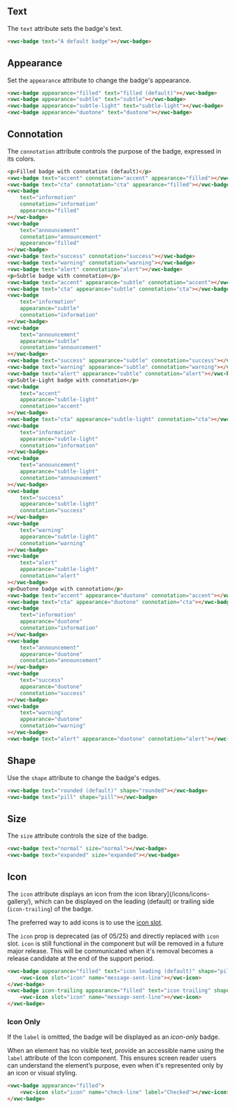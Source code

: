 ## Text

The `text` attribute sets the badge's text.

```html preview
<vwc-badge text="A default badge"></vwc-badge>
```

## Appearance

Set the `appearance` attribute to change the badge's appearance.

```html preview
<vwc-badge appearance="filled" text="filled (default)"></vwc-badge>
<vwc-badge appearance="subtle" text="subtle"></vwc-badge>
<vwc-badge appearance="subtle-light" text="subtle-light"></vwc-badge>
<vwc-badge appearance="duotone" text="duotone"></vwc-badge>
```

## Connotation

The `connotation` attribute controls the purpose of the badge, expressed in its colors.

```html preview
<p>Filled badge with connotation (default)</p>
<vwc-badge text="accent" connotation="accent" appearance="filled"></vwc-badge>
<vwc-badge text="cta" connotation="cta" appearance="filled"></vwc-badge>
<vwc-badge
	text="information"
	connotation="information"
	appearance="filled"
></vwc-badge>
<vwc-badge
	text="announcement"
	connotation="announcement"
	appearance="filled"
></vwc-badge>
<vwc-badge text="success" connotation="success"></vwc-badge>
<vwc-badge text="warning" connotation="warning"></vwc-badge>
<vwc-badge text="alert" connotation="alert"></vwc-badge>
<p>Subtle badge with connotation</p>
<vwc-badge text="accent" appearance="subtle" connotation="accent"></vwc-badge>
<vwc-badge text="cta" appearance="subtle" connotation="cta"></vwc-badge>
<vwc-badge
	text="information"
	appearance="subtle"
	connotation="information"
></vwc-badge>
<vwc-badge
	text="announcement"
	appearance="subtle"
	connotation="announcement"
></vwc-badge>
<vwc-badge text="success" appearance="subtle" connotation="success"></vwc-badge>
<vwc-badge text="warning" appearance="subtle" connotation="warning"></vwc-badge>
<vwc-badge text="alert" appearance="subtle" connotation="alert"></vwc-badge>
<p>Subtle-Light badge with connotation</p>
<vwc-badge
	text="accent"
	appearance="subtle-light"
	connotation="accent"
></vwc-badge>
<vwc-badge text="cta" appearance="subtle-light" connotation="cta"></vwc-badge>
<vwc-badge
	text="information"
	appearance="subtle-light"
	connotation="information"
></vwc-badge>
<vwc-badge
	text="announcement"
	appearance="subtle-light"
	connotation="announcement"
></vwc-badge>
<vwc-badge
	text="success"
	appearance="subtle-light"
	connotation="success"
></vwc-badge>
<vwc-badge
	text="warning"
	appearance="subtle-light"
	connotation="warning"
></vwc-badge>
<vwc-badge
	text="alert"
	appearance="subtle-light"
	connotation="alert"
></vwc-badge>
<p>Duotone badge with connotation</p>
<vwc-badge text="accent" appearance="duotone" connotation="accent"></vwc-badge>
<vwc-badge text="cta" appearance="duotone" connotation="cta"></vwc-badge>
<vwc-badge
	text="information"
	appearance="duotone"
	connotation="information"
></vwc-badge>
<vwc-badge
	text="announcement"
	appearance="duotone"
	connotation="announcement"
></vwc-badge>
<vwc-badge
	text="success"
	appearance="duotone"
	connotation="success"
></vwc-badge>
<vwc-badge
	text="warning"
	appearance="duotone"
	connotation="warning"
></vwc-badge>
<vwc-badge text="alert" appearance="duotone" connotation="alert"></vwc-badge>
```

## Shape

Use the `shape` attribute to change the badge's edges.

```html preview
<vwc-badge text="rounded (default)" shape="rounded"></vwc-badge>
<vwc-badge text="pill" shape="pill"></vwc-badge>
```

## Size

The `size` attribute controls the size of the badge.

```html preview
<vwc-badge text="normal" size="normal"></vwc-badge>
<vwc-badge text="expanded" size="expanded"></vwc-badge>
```

## Icon

The `icon` attribute displays an icon from the icon library](/icons/icons-gallery/), which can be displayed on the leading (default) or trailing side (`icon-trailing`) of the badge.

The preferred way to add icons is to use the [icon slot](/components/badge/code/#icon-slot).

<vwc-note connotation="warning" headline="Deprecated Prop: icon">
	<vwc-icon slot="icon" name="warning-line" label="Warning:"></vwc-icon>

The `icon` prop is deprecated (as of 05/25) and directly replaced with `icon` slot. `icon` is still functional in the component but will be removed in a future major release. This will be communicated when it's removal becomes a release candidate at the end of the support period.

</vwc-note>

```html preview
<vwc-badge appearance="filled" text="icon leading (default)" shape="pill">
	<vwc-icon slot="icon" name="message-sent-line"></vwc-icon>
</vwc-badge>
<vwc-badge icon-trailing appearance="filled" text="icon trailing" shape="pill">
	<vwc-icon slot="icon" name="message-sent-line"></vwc-icon>
</vwc-badge>
```

### Icon Only

If the `label` is omitted, the badge will be displayed as an _icon-only_ badge.

<vwc-note connotation="information" headline="Accessibility Tip">
	<vwc-icon slot="icon" name="accessibility-line"></vwc-icon>

When an element has no visible text, provide an accessible name using the <nobr><code>label</code></nobr> attribute of the Icon component. This ensures screen reader users can understand the element’s purpose, even when it's represented only by an icon or visual styling.

</vwc-note>

```html preview
<vwc-badge appearance="filled">
	<vwc-icon slot="icon" name="check-line" label="Checked"></vwc-icon>
</vwc-badge>
```

